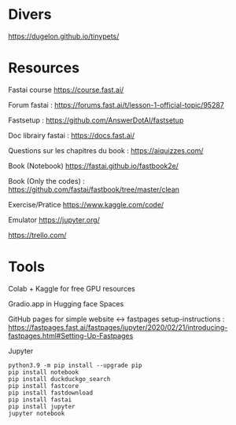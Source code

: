 # Divers

https://dugelon.github.io/tinypets/

# Resources

Fastai course https://course.fast.ai/

Forum fastai : https://forums.fast.ai/t/lesson-1-official-topic/95287

Fastsetup : https://github.com/AnswerDotAI/fastsetup

Doc librairy fastai : https://docs.fast.ai/

Questions sur les chapitres du book : https://aiquizzes.com/

Book (Notebook) https://fastai.github.io/fastbook2e/

Book (Only the codes) : https://github.com/fastai/fastbook/tree/master/clean

Exercise/Pratice https://www.kaggle.com/code/

Emulator https://jupyter.org/

https://trello.com/


# Tools

Colab + Kaggle for free GPU resources

Gradio.app in Hugging face Spaces

GitHub pages for simple website  <-> fastpages setup-instructions : https://fastpages.fast.ai/fastpages/jupyter/2020/02/21/introducing-fastpages.html#Setting-Up-Fastpages

Jupyter

```
python3.9 -m pip install --upgrade pip
pip install notebook
pip install duckduckgo_search
pip install fastcore
pip install fastdownload
pip install fastai
pip install jupyter
jupyter notebook
```

